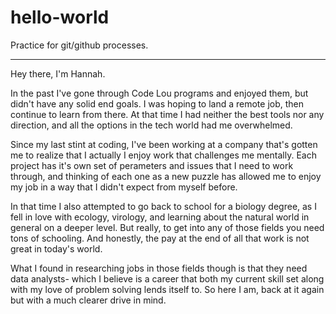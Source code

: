 # hello-world
Practice for git/github processes. 

-------------------------------------------------------------------------
Hey there, I'm Hannah. 

In the past I've gone through Code Lou programs and enjoyed them, but didn't have any solid end goals. I was hoping to land a remote job, then continue to learn from there. At that time I had neither the best tools nor any direction, and all the options in the tech world had me overwhelmed. 

Since my last stint at coding, I've been working at a company that's gotten me to realize that I actually I enjoy work that challenges me mentally. Each project has it's own set of perameters and issues that I need to work through, and thinking of each one as a new puzzle has allowed me to enjoy my job in a way that I didn't expect from myself before. 

In that time I also attempted to go back to school for a biology degree, as I fell in love with ecology, virology, and learning about the natural world in general on a deeper level. But really, to get into any of those fields you need tons of schooling. And honestly, the pay at the end of all that work is not great in today's world. 

What I found in researching jobs in those fields though is that they need data analysts- which I believe is a career that both my current skill set along with my love of problem solving lends itself to. So here I am, back at it again but with a much clearer drive in mind.  
